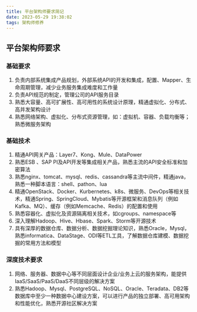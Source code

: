 ```yaml
---
title: 平台架构师要求简记
date: 2023-05-29 19:38:02
tags: 架构师修养
---
```



## 平台架构师要求
### 基础要求
1. 负责内部系统集成产品规划，外部系统API的开发和集成，配置、Mapper、生命周期管理，减少业务服务集成难度和工作量
2. 负责API规范的制定，管理公司的API服务目录
3. 熟悉大容量、高可扩展性、高可用性的系统设计原理，精通虚拟化、分布式、高并发架构设计
4. 熟悉网络架构、虚拟化、分布式资源管理，如：虚拟机、容器、负载均衡等；熟悉微服务架构

### 基础技术
1. 精通API网关产品：Layer7、Kong、Mule、DataPower
2. 熟悉ESB 、SAP PI及API开发等集成相关产品，熟悉主流的API安全标准和加密算法
3. 熟悉nginx、tomcat、mysql、redis、cassandra等主流中间件，精通java，熟悉一种脚本语言：shell、pathon、lua
4. 精通OpenStack、Docker、Kurbernetes、k8s、微服务、DevOps等相关技术，精通Spring、SpringCloud、Mybatis等开源框架和消息队列（例如Kafka、MQ）、缓存（例如Memcache、Redis）的配置和使用
5. 熟悉容器化、虚拟化及资源隔离相关技术，如cgroups、namespace等
6. 深入理解Hadoop、Hive、Hbase、Spark、Storm等开源技术
7. 具有深厚的数据仓库、数据分析、数据挖掘理论知识，熟悉Oracle，Mysql，熟悉informatica、DataStage、ODI等ETL工具，了解数据仓库建模、数据挖掘的常用方法和模型

### 深度技术要求
1. 网络、服务器、数据中心等不同层面设计企业/业务上云的服务架构，能提供IaaS/SaaS/PaaS/DaaS不同层级的解决方案
2. 熟悉Hadoop、Mysql、PostgreSQL、NoSQL、Oracle、Teradata、DB2等数据库中至少一种数据中心建设方案，可以进行产品的独立部署、高可用架构和性能优化，熟悉开源社区解决方案